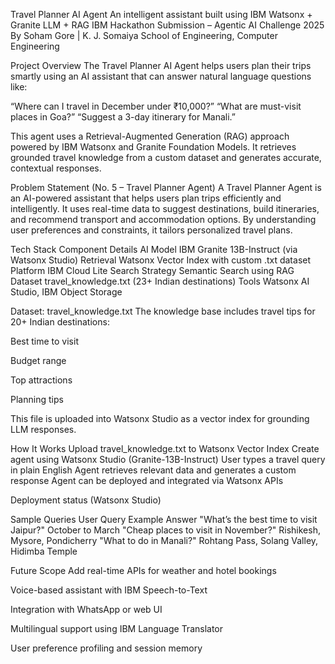 Travel Planner AI Agent
An intelligent assistant built using IBM Watsonx + Granite LLM + RAG
IBM Hackathon Submission – Agentic AI Challenge 2025
By Soham Gore | K. J. Somaiya School of Engineering, Computer Engineering

Project Overview
The Travel Planner AI Agent helps users plan their trips smartly using an AI assistant that can answer natural language questions like:

“Where can I travel in December under ₹10,000?”
“What are must-visit places in Goa?”
“Suggest a 3-day itinerary for Manali.”

This agent uses a Retrieval-Augmented Generation (RAG) approach powered by IBM Watsonx and Granite Foundation Models. It retrieves grounded travel knowledge from a custom dataset and generates accurate, contextual responses.

Problem Statement (No. 5 – Travel Planner Agent)
A Travel Planner Agent is an AI-powered assistant that helps users plan trips efficiently and intelligently.
It uses real-time data to suggest destinations, build itineraries, and recommend transport and accommodation options.
By understanding user preferences and constraints, it tailors personalized travel plans.

Tech Stack
Component	Details
AI Model	IBM Granite 13B-Instruct (via Watsonx Studio)
Retrieval	Watsonx Vector Index with custom .txt dataset
Platform	IBM Cloud Lite
Search Strategy	Semantic Search using RAG
Dataset	travel_knowledge.txt (23+ Indian destinations)
Tools	Watsonx AI Studio, IBM Object Storage

Dataset: travel_knowledge.txt
The knowledge base includes travel tips for 20+ Indian destinations:

Best time to visit

Budget range

Top attractions

Planning tips

This file is uploaded into Watsonx Studio as a vector index for grounding LLM responses.

How It Works
Upload travel_knowledge.txt to Watsonx Vector Index
Create agent using Watsonx Studio (Granite-13B-Instruct)
User types a travel query in plain English
Agent retrieves relevant data and generates a custom response
Agent can be deployed and integrated via Watsonx APIs



Deployment status (Watsonx Studio)

Sample Queries
User Query	Example Answer
"What’s the best time to visit Jaipur?"	October to March
"Cheap places to visit in November?"	Rishikesh, Mysore, Pondicherry
"What to do in Manali?"	Rohtang Pass, Solang Valley, Hidimba Temple


Future Scope
Add real-time APIs for weather and hotel bookings

Voice-based assistant with IBM Speech-to-Text

Integration with WhatsApp or web UI

Multilingual support using IBM Language Translator

User preference profiling and session memory

